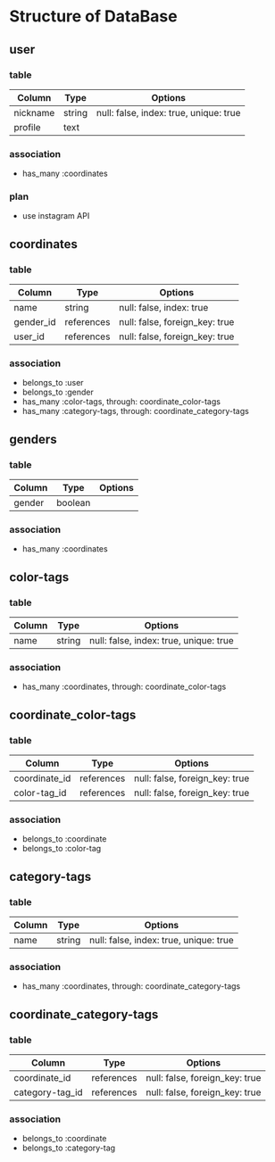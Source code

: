 # Structure of DataBase

## user
### table
|Column|Type|Options|
|------|----|-------|
|nickname|string|null: false, index: true, unique: true|
|profile|text||

### association
- has_many :coordinates
### plan
- use instagram API

## coordinates
### table
|Column|Type|Options|
|------|----|-------|
|name|string|null: false, index: true|
|gender_id|references|null: false, foreign_key: true|
|user_id|references|null: false, foreign_key: true|

### association
- belongs_to :user
- belongs_to :gender
- has_many :color-tags, through: coordinate_color-tags
- has_many :category-tags, through: coordinate_category-tags

## genders
### table
|Column|Type|Options|
|------|----|-------|
|gender|boolean||

### association
- has_many :coordinates

## color-tags
### table
|Column|Type|Options|
|------|----|-------|
|name|string|null: false, index: true, unique: true|

### association
- has_many :coordinates, through: coordinate_color-tags

## coordinate_color-tags
### table
|Column|Type|Options|
|------|----|-------|
|coordinate_id|references|null: false, foreign_key: true|
|color-tag_id|references|null: false, foreign_key: true|

### association
- belongs_to :coordinate
- belongs_to :color-tag

## category-tags
### table
|Column|Type|Options|
|------|----|-------|
|name|string|null: false, index: true, unique: true|

### association
- has_many :coordinates, through: coordinate_category-tags

## coordinate_category-tags
### table
|Column|Type|Options|
|------|----|-------|
|coordinate_id|references|null: false, foreign_key: true|
|category-tag_id|references|null: false, foreign_key: true|

### association
- belongs_to :coordinate
- belongs_to :category-tag
